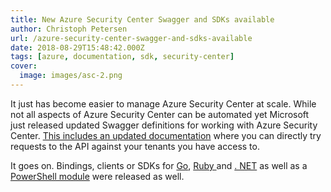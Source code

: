 ```yaml
---
title: New Azure Security Center Swagger and SDKs available
author: Christoph Petersen
url: /azure-security-center-swagger-and-sdks-available
date: 2018-08-29T15:48:42.000Z
tags: [azure, documentation, sdk, security-center]
cover: 
  image: images/asc-2.png
---
```


It just has become easier to manage Azure Security Center at scale. While not all aspects of Azure Security Center can be automated yet Microsoft just released updated Swagger definitions for working with Azure Security Center. [ This includes an updated documentation](https://docs.microsoft.com/en-us/rest/api/securitycenter/) where you can directly try requests to the API against your tenants you have access to.

It goes on. Bindings, clients or SDKs for [Go](https://godoc.org/github.com/Azure/azure-sdk-for-go/services/preview/security/mgmt/2017-08-01-preview/security), [Ruby ](https://rubygems.org/gems/azure_mgmt_security)and [. NET](https://www.nuget.org/packages/Microsoft.Azure.Management.SecurityCenter/0.9.0-preview) as well as a [PowerShell module](https://www.powershellgallery.com/packages/AzureRM.Security/0.1.0-preview) were released as well.
